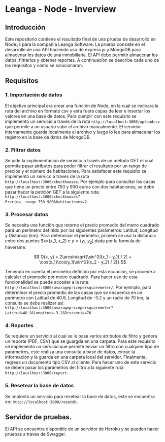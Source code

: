 # Leanga - Node - Inverview
## Introducción

Este repositorio contiene el resultado final de una prueba de desarrollo en Node.js para la compañia Leanga Software. La prueba consiste en el desarrollo de una API haciendo uso de express.js y MongoDB para almacenar los datos de una inmobiliaria. El API debe permitir almacenar los datos, filtrarlos y obtener reportes. A continuación se describe cada uno de los requisitos y cómo se solucionaron. 

## Requisitos
### 1. Importación de datos
El objetivo principal era crear una función de Node, en la cual se indicara la ruta del archivo en formato csv y esta fuera capas de leer e insertar los valores en una base de datos. Para cumplir con este requisito se implementó un servicio a través de la ruta `http://localhost:3000/uploadcsv` que permite a un usuario subir el archivo manualmente. El servidor internamente guarda localmente el archivo y luego lo lee para almacenar los registro en la base de datos de MongoDB. 

### 2. Filtrar datos
Se pide la implementación de servicio a través de un método GET el cual permita pasar atributos para poder filtrar el resultado por un rango de precios y el número de habitaciones. Para satisfacer este requisito se implementó un servico a través de la ruta `http://localhost:3000/checkhouses`. Por ejemplo para consultar las casas que tiene un precio entre 750 y 900 euros con dos habitaciones, se debe pasar hacer la petición GET a la siguiente ruta: `http://localhost:3000/checkhouses?Precio=__range_750_900&Habitaciones=2`.

### 3. Procesar datos
Se necesita una función que retorne el precio promedio del metro cuadrado para un perímetro definido por los siguientes parámetros: Latitud, Longitud y Distancia (km). Para determinar el perímetro, primero se usó la distancia entre dos puntos $x=(x_1, x_2) e $y=(y_1, y_2)$ dada por la formula de haversine:

 $$ D(x, y) = 2\arcsin\sqrt{\sin^2((x_1 - y_1) / 2) + \cos(x_1)\cos(y_1)\sin^2((x_2 - y_2) / 2)}.$$

Teniendo en cuenta el perimetro definido por esta ecuación, se procede a calcular el promedio por metro cuadrado. Para hacer uso de esta funcionalidad se puede acceder a la ruta: `http://localhost:3000/avaragepricepersquaremeter/`. Por ejemplo, para determinar el precio promedio de las casas que se  encuentra en un perímetro con Latitud de 40.9, Longitud de -3.2 y un radio de 70 km, la consulta se debe realizar así: `http://localhost:3000/avaragepricepersquaremeter?Latitud=40.9&Longitud=-3.2&Distancia=70`.

### 4. Reportes
Se requiere un servicio al cual se le pasa varios atributos de filtro y genera un reporte (PDF, CSV) que se guargda en una carpeta. Para este requisito se implementó un servicio que permite enviar un filtro con cualquier tipo de parámetros, este realiza una consulta a base de datos, extrae la información y la guarda en una carpeta local del servidor. Finalmente, regresa un documento tipo CSV al cliente. Para hacer uno de este servicio se deben pasar los parámetros del filtro a la siguiente ruta: `http://localhost:3000/report`.

### 5. Resetear la base de datos

Se implentó un servicio para resetear la base de datos, este se encuentra en: `http://localhost:3000/resetdb`.

## Servidor de pruebas.

El API se encuentra disponible de un servidor de Heroku y se pueden hacer pruebas a traves de Swagger. 

